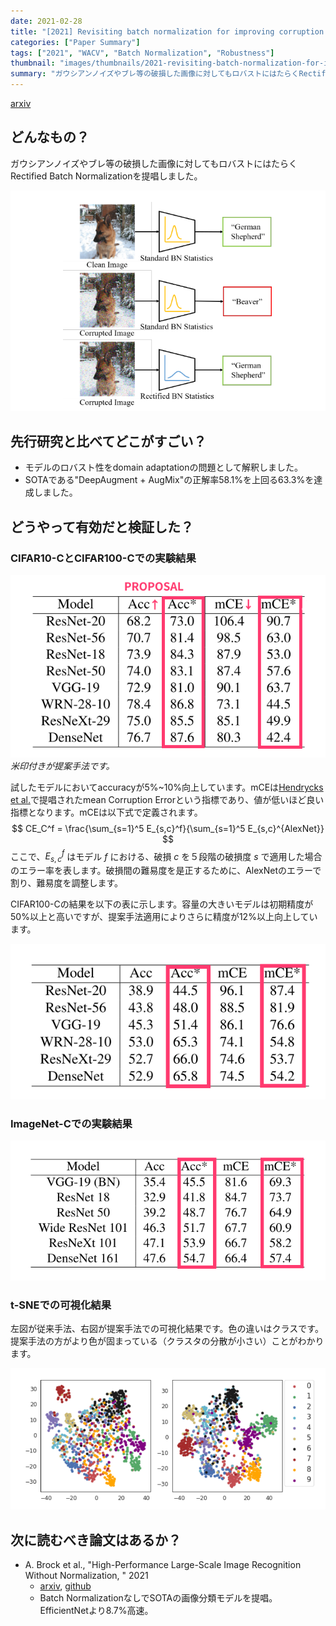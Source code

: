 ```yaml
---
date: 2021-02-28
title: "[2021] Revisiting batch normalization for improving corruption robustness"
categories: ["Paper Summary"]
tags: ["2021", "WACV", "Batch Normalization", "Robustness"]
thumbnail: "images/thumbnails/2021-revisiting-batch-normalization-for-improving-corruption-robustness.png"
summary: "ガウシアンノイズやブレ等の破損した画像に対してもロバストにはたらくRectified Batch Normalizationを提唱しました。"
---
```


[arxiv](https://arxiv.org/abs/2010.03630)

## どんなもの？

ガウシアンノイズやブレ等の破損した画像に対してもロバストにはたらくRectified Batch Normalizationを提唱しました。

![image-20210228180721194](image-20210228180721194.png)

## 先行研究と比べてどこがすごい？

- モデルのロバスト性をdomain adaptationの問題として解釈しました。
- SOTAである"DeepAugment + AugMix"の正解率58.1%を上回る63.3%を達成しました。

## どうやって有効だと検証した？

### CIFAR10-CとCIFAR100-Cでの実験結果

![image-20210228181551046](image-20210228181551046.png)
*米印付きが提案手法です。*

試したモデルにおいてaccuracyが5%~10%向上しています。mCEは[Hendrycks et al.](https://arxiv.org/pdf/1807.01697.pdf)で提唱されたmean Corruption Errorという指標であり、値が低いほど良い指標となります。mCEは以下式で定義されます。
$$
CE_C^f = \frac{\sum_{s=1}^5 E_{s,c}^f}{\sum_{s=1}^5 E_{s,c}^{AlexNet}}
$$
ここで、$E_{s,c}^f$ はモデル $f$ における、破損 $c$ を５段階の破損度 $s$ で適用した場合のエラー率を表します。破損間の難易度を是正するために、AlexNetのエラーで割り、難易度を調整します。

CIFAR100-Cの結果を以下の表に示します。容量の大きいモデルは初期精度が50%以上と高いですが、提案手法適用によりさらに精度が12%以上向上しています。

![image-20210228185328558](image-20210228185328558.png)



### ImageNet-Cでの実験結果

![image-20210228185801928](image-20210228185801928.png)

### t-SNEでの可視化結果

左図が従来手法、右図が提案手法での可視化結果です。色の違いはクラスです。提案手法の方がより色が固まっている（クラスタの分散が小さい）ことがわかります。

![image-20210228193914102](image-20210228193914102.png)

## 次に読むべき論文はあるか？

- A. Brock et al., "High-Performance Large-Scale Image Recognition Without Normalization, " 2021
  - [arxiv](https://arxiv.org/abs/2102.06171), [github](https://github.com/deepmind/deepmind-research/tree/master/nfnets)
  - Batch NormalizationなしでSOTAの画像分類モデルを提唱。EfficientNetより8.7%高速。